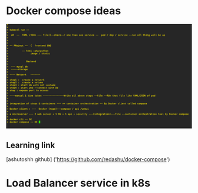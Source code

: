 # Docker compose ideas

<img src="compose.png">

## Learning link 

[ashutoshh github]  ('https://github.com/redashu/docker-compose')


# Load Balancer service in k8s

